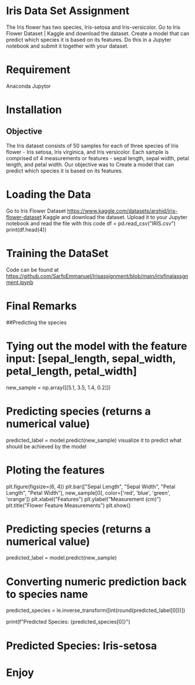 # Iris Data Set Assignment 

The Iris flower has two species, Iris-setosa and Iris-versicolor.
Go to Iris Flower Dataset | Kaggle and download the dataset.
Create a model that can predict which species it is based on its features.
Do this in a Jupyter notebook and submit it together with your dataset.

# Requirement
Anaconda
Jupytor

# Installation
## Objective

The Iris dataset consists of 50 samples for each of three species of Iris flower - Iris setosa, Iris virginica, and Iris versicolor. Each sample is comprised of 4 measurements or features - sepal length, sepal width, petal length, and petal width. Our objective was to Create a model that can predict which species it is based on its features.

# Loading the Data
Go to Iris Flower Dataset https://www.kaggle.com/datasets/arshid/iris-flower-dataset Kaggle and download the dataset.
Upload it to your Jupyter notebook and read the file with this code
df = pd.read_csv("IRIS.csv")
print(df.head(4))

# Training the DataSet
Code can be found at https://github.com/SarfoEmmanuel/Irisassignment/blob/main/irisfinalassgnment.ipynb


# Final Remarks
##Predicting the species

# Tying out the model with the feature input: [sepal_length, sepal_width, petal_length, petal_width]
new_sample = np.array([[5.1, 3.5, 1.4, 0.2]]) 

# Predicting species (returns a numerical value)
predicted_label = model.predict(new_sample)
visualize it to predict what should be achieved by the model

# Ploting the features
plt.figure(figsize=(6, 4))
plt.bar(["Sepal Length", "Sepal Width", "Petal Length", "Petal Width"], new_sample[0], color=['red', 'blue', 'green', 'orange'])
plt.xlabel("Features")
plt.ylabel("Measurement (cm)")
plt.title("Flower Feature Measurements")
plt.show()

# Predicting species (returns a numerical value)
predicted_label = model.predict(new_sample)

# Converting numeric prediction back to species name
predicted_species = le.inverse_transform([int(round(predicted_label[0]))])

print(f"Predicted Species: {predicted_species[0]}")

# Predicted Species: Iris-setosa

# Enjoy


